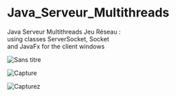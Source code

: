 # Java_Serveur_Multithreads
Java Serveur Multithreads Jeu Réseau : \
  using classes ServerSocket, Socket \
  and JavaFx for the client windows
  
  
  ![Sans titre](https://user-images.githubusercontent.com/39586770/206891785-62d17438-9bf7-4cd5-8626-2cd10bd81843.png)


![Capture](https://user-images.githubusercontent.com/39586770/206891805-7ac336c4-5469-4a3d-9600-a2b9cc987e37.PNG)



![Capturez](https://user-images.githubusercontent.com/39586770/206891808-3b55faca-4616-41c5-b86c-e40f95d4cca3.PNG)

